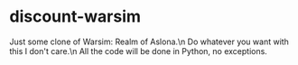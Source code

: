 # discount-warsim
Just some clone of Warsim: Realm of Aslona.\n
Do whatever you want with this I don't care.\n
All the code will be done in Python, no exceptions.
